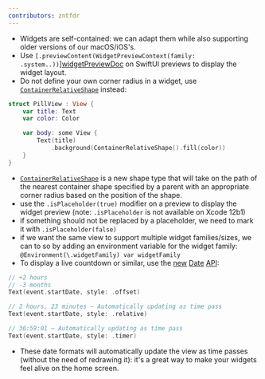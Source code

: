 ```yaml
---
contributors: zntfdr
---
```


- Widgets are self-contained: we can adapt them while also supporting older versions of our macOS/iOS's.
- Use `[.previewContent(WidgetPreviewContext(family: .system..))`][widgetPreviewDoc] on SwiftUI previews to display the widget layout.
- Do not define your own corner radius in a widget, use [`ContainerRelativeShape`][containerRelativeShapeDoc] instead:

```swift
struct PillView : View {
    var title: Text
    var color: Color

    var body: some View {
        Text(title)
            .background(ContainerRelativeShape().fill(color))
    }
}
```

- [`ContainerRelativeShape`][containerRelativeShapeDoc] is a new shape type that will take on the path of the nearest container shape specified by a parent with an appropriate corner radius based on the position of the shape.
- use the `.isPlaceholder(true)` modifier on a preview to display the widget preview (note: `.isPlaceholder` is not available on Xcode 12b1)
- if something should not be replaced by a placeholder, we need to mark it with `.isPlaceholder(false)`
- if we want the same view to support multiple widget families/sizes, we can to so by adding an environment variable for the widget family: `@Environment(\.widgetFamily) var widgetFamily`
- To display a live countdown or similar, use the [new][dateDoc1] [Date][dateDoc2] [API][dateDoc3]:

```swift
// +2 hours
// -3 months
Text(event.startDate, style: .offset)

// 2 hours, 23 minutes – Automatically updating as time pass
Text(event.startDate, style: .relative)

// 36:59:01 – Automatically updating as time pass
Text(event.startDate, style: .timer)
```

- These date formats will automatically update the view as time passes (without the need of redrawing it): it's a great way to make your widgets feel alive on the home screen.

[widgetPreviewDoc]: https://developer.apple.com/documentation/widgetkit/widgetpreviewcontext
[containerRelativeShapeDoc]: https://developer.apple.com/documentation/swiftui/containerrelativeshape
[dateDoc1]: https://developer.apple.com/documentation/swiftui/text/init(_:)-4k7ab
[dateDoc2]: https://developer.apple.com/documentation/swiftui/text/init(_:)-56n81
[dateDoc3]: https://developer.apple.com/documentation/swiftui/text/init(_:style:)
